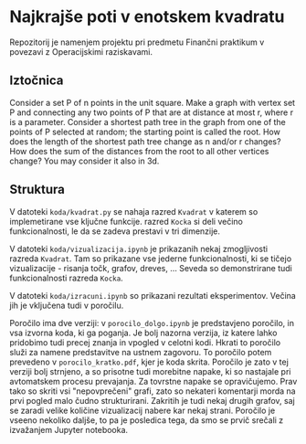 # Najkrajše poti v enotskem kvadratu

Repozitorij je namenjem projektu pri predmetu Finančni praktikum v povezavi z
Operacijskimi raziskavami.

## Iztočnica

Consider a set P of n points in the unit square. Make a graph with vertex set P
and connecting any two points of P that are at distance at most r, where r is a
parameter. Consider a shortest path tree in the graph from one of the points of
P selected at random; the starting point is called the root. How does the length
of the shortest path tree change as n and/or r changes? How does the sum of the
distances from the root to all other vertices change?
You may consider it also in 3d.

## Struktura

V datoteki `koda/kvadrat.py` se nahaja razred `Kvadrat` v katerem so implemetirane vse 
ključne funkcije. razred `Kocka` si deli večino funkcionalnosti, le da se zadeva 
prestavi v tri dimenzije.

V datoteki `koda/vizualizacija.ipynb` je prikazanih nekaj zmogljivosti razreda `Kvadrat`.
Tam so prikazane vse jederne funkcionalnosti, ki se tičejo vizualizacije - risanja 
točk, grafov, dreves, ... Seveda so demonstrirane tudi funkcionalnosti razreda `Kocka`. 

V datoteki `koda/izracuni.ipynb` so prikazani rezultati eksperimentov. Večina jih je vključena 
tudi v poročilu.

Poročilo ima dve verziji: v `porocilo_dolgo.ipynb` je predstavjeno poročilo, in vsa izvorna koda, 
ki ga poganja. Je bolj nazorna verzija, iz katere lahko pridobimo tudi precej znanja in vpogled v 
celotni kodi. Hkrati to poročilo služi za namene predstavitve na ustnem zagovoru.
To poročilo potem prevedeno v `porocilo_kratko.pdf`, kjer je koda skrita. Poročilo je zato v 
tej verziji bolj strnjeno, a so prisotne tudi morebitne napake, ki so nastajale pri avtomatskem 
procesu prevajanja. Za tovrstne napake se opravičujemo. Prav tako so skriti vsi "nepovprečeni" grafi, 
zato so nekateri komentarji morda na prvi pogled malo čudno strukturirani. Zakritih je tudi nekaj drugih 
grafov, saj se zaradi velike količine vizualizacij nabere kar nekaj strani. Poročilo je vseeno 
nekoliko daljše, to pa je posledica tega, da smo se prvič srečali z izvažanjem Jupyter notebooka.
